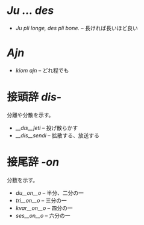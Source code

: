 # *Ju … des*

- *Ju pli longe, des pli bone.* – 長ければ長いほど良い
 
# *Ajn*

- *kiom ajn* – どれ程でも
 

# 接頭辞 *dis-*

分離や分散を示す。

- *__dis__ĵeti* – 投げ散らかす
- *__dis__sendi* – 拡散する、放送する
 

# 接尾辞 *-on*

分数を示す。

- *du__on__o*   – 半分、二分の一
- *tri__on__o*  – 三分の一
- *kvar__on__o* – 四分の一
- *ses__on__o*  – 六分の一
